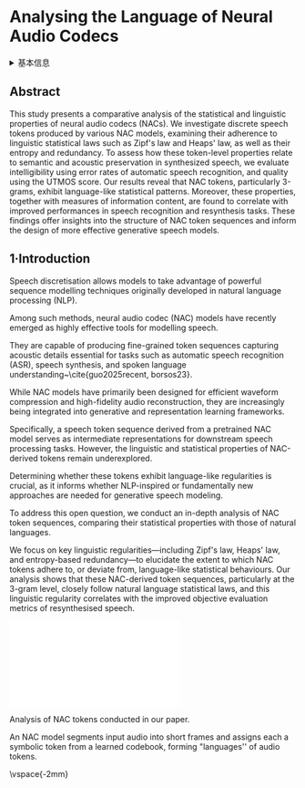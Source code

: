 # Analysing the Language of Neural Audio Codecs

<details>
<summary>基本信息</summary>

- 标题: "Analysing the Language of Neural Audio Codecs."
- 作者:
  - 01 Joonyong Park
  - 02 Shinnosuke Takamichi
  - 03 David M. Chan
  - 04 Shunsuke Kando
  - 05 Yuki Saito
  - 06 Hiroshi Saruwatari
- 链接:
  - [ArXiv](https://arxiv.org/abs/2509.01390v1)
  - [Publication]()
  - [Github]()
  - [Demo]()
- 文件:
  - [ArXiv:2509.01390v1](PDF/2025.09.01_2509.01390v1_Analysing_the_Language_of_Neural_Audio_Codecs.pdf)
  - [Publication] #TODO

</details>

## Abstract

This study presents a comparative analysis of the statistical and linguistic properties of neural audio codecs (NACs).
We investigate discrete speech tokens produced by various NAC models, examining their adherence to linguistic statistical laws such as Zipf's law and Heaps' law, as well as their entropy and redundancy.
To assess how these token-level properties relate to semantic and acoustic preservation in synthesized speech, we evaluate intelligibility using error rates of automatic speech recognition, and quality using the UTMOS score.
Our results reveal that NAC tokens, particularly 3-grams, exhibit language-like statistical patterns.
Moreover, these properties, together with measures of information content, are found to correlate with improved performances in speech recognition and resynthesis tasks.
These findings offer insights into the structure of NAC token sequences and inform the design of more effective generative speech models.

## 1·Introduction

Speech discretisation allows models to take advantage of powerful sequence modelling techniques originally developed in natural language processing (NLP).

Among such methods, neural audio codec (NAC) models have recently emerged as highly effective tools for modelling speech.

They are capable of producing fine-grained token sequences capturing acoustic details essential for tasks such as automatic speech recognition (ASR), speech synthesis, and spoken language understanding~\cite{guo2025recent, borsos23}.

While NAC models have primarily been designed for efficient waveform compression and high-fidelity audio reconstruction, they are increasingly being integrated into generative and representation learning frameworks.

Specifically, a speech token sequence derived from a pretrained NAC model serves as intermediate representations for downstream speech processing tasks. 
However, the linguistic and statistical properties of NAC-derived tokens remain underexplored.

Determining whether these tokens exhibit language-like regularities is crucial, as it informs whether NLP-inspired or fundamentally new approaches are needed for generative speech modeling.

To address this open question, we conduct an in-depth analysis of NAC token sequences, comparing their statistical properties with those of natural languages.

We focus on key linguistic regularities—including Zipf's law, Heaps' law, and entropy-based redundancy—to elucidate the extent to which NAC tokens adhere to, or deviate from, language-like statistical behaviours. 
Our analysis shows that these NAC-derived token sequences, particularly at the 3-gram level, closely follow natural language statistical laws, and this linguistic regularity correlates with the improved objective evaluation metrics of resynthesised speech.

![](fig/fig1v1.pdf)

<a id="fig:audio">Analysis of NAC tokens conducted in our paper.

An NAC model segments input audio into short frames and assigns each a symbolic token from a learned codebook, forming "languages'' of audio tokens.</a>

\vspace{-2mm}
